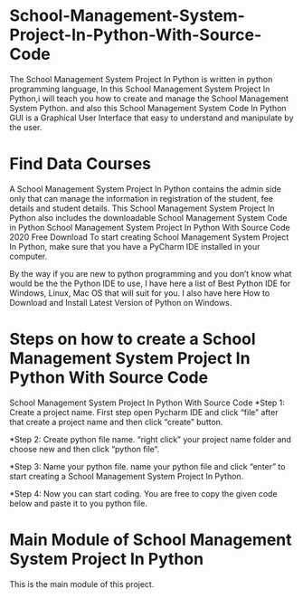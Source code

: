 # School-Management-System-Project-In-Python-With-Source-Code
The School Management System Project In Python is written in python programming language, In this School Management System Project In Python,i will teach you how to create and manage the School Management System Python. and also this School Management System Code In Python GUI is a Graphical User Interface that easy to understand and manipulate by the user.
# Find Data Courses
A School Management System Project In Python contains the admin side only that can manage the information in registration of the student, fee details and student details.
This School Management System Project In Python also includes the downloadable School Management System Code in Python
School Management System Project In Python With Source Code 2020 Free Download
To start creating School Management System Project In Python, make sure that you have a PyCharm IDE installed in your computer.

By the way if you are new to python programming and you don’t know what would be the the Python IDE to use, I have here a list of Best Python IDE for Windows, Linux, Mac OS that will suit for you. I also have here How to Download and Install Latest Version of Python on Windows.


# Steps on how to create a School Management System Project In Python With Source Code

School Management System Project In Python With Source Code
*Step 1: Create a project name.
First step open Pycharm IDE and click “file” after that create a project name and then click “create” button.

*Step 2: Create python file name.
“right click” your project name folder and choose new and then click “python file“.

*Step 3: Name your python file.
name your python file and click “enter” to start creating a School Management System Project In Python.

*Step 4: Now you can start coding.
You are free to copy the given code below and paste it to you python file.

# Main Module of School Management System Project In Python
This is the main module of this project.

